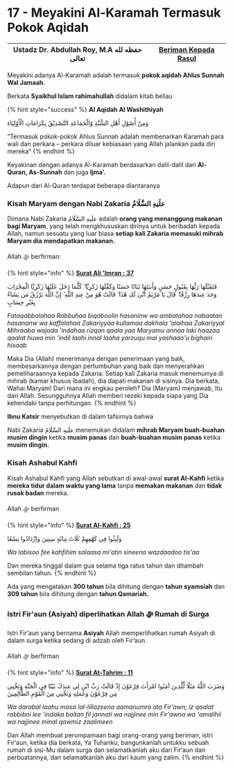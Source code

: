 # 17 - Meyakini Al-Karamah Termasuk Pokok Aqidah

| Ustadz Dr. Abdullah Roy, M.A حفظه لله تعالى | ****[**Beriman Kepada Rasul**](./)**** |
| ------------------------------------------- | -------------------------------------- |

Meyakini adanya Al-Karamah adalah termasuk **pokok aqidah Ahlus Sunnah Wal Jamaah**.

Berkata **Syaikhul Islam rahimahullah** didalam kitab beliau

{% hint style="success" %}
**Al Aqidah Al Washithiyah**

وَمِنْ أُصُوْلِ أَهْلِ السُّنَّةِ وّالْجَمَاعَةِ التَّصْدِيْقُ بِكَرَامَاتِ الْأَوْلِيَاءِ

”Termasuk pokok-pokok Ahlus Sunnah adalah membenarkan Karamah para wali dan perkara – perkara diluar kebiasaan yang Allah jalankan pada diri mereka”
{% endhint %}

Keyakinan dengan adanya Al-Karamah berdasarkan dalil-dalil dari **Al-Quran, As-Sunnah** dan juga **Ijma’.**

Adapun dari Al-Quran terdapat beberapa diantaranya

### Kisah Maryam dengan Nabi Zakaria علَيهِ السَّلَامُ

Dimana Nabi Zakaria علَيهِ السَّلَامُ adalah **orang yang menanggung makanan** **bagi Maryam**, yang telah mengkhususkan dirinya untuk beribadah kepada Allah, namun sesuatu yang luar biasa **setiap kali Zakaria memasuki mihrab Maryam dia mendapatkan makanan.**

Allah ﷻ berfirman:

{% hint style="info" %}
****[**Surat Ali 'Imran : 37**](https://appngaji.com/ali-imran/ayat-37/)****

فَتَقَبَّلَهَا رَبُّهَا بِقَبُولٍ حَسَنٍ وَأَنبَتَهَا نَبَاتًا حَسَنًا وَكَفَّلَهَا زَكَرِيَّا ۖ كُلَّمَا دَخَلَ عَلَيْهَا زَكَرِيَّا الْمِحْرَابَ وَجَدَ عِندَهَا رِزْقًا ۖ قَالَ يَا مَرْيَمُ أَنَّىٰ لَكِ هَٰذَا ۖ قَالَتْ هُوَ مِنْ عِندِ اللَّهِ ۖ إِنَّ اللَّهَ يَرْزُقُ مَن يَشَاءُ بِغَيْرِ حِسَابٍ

_Fataqabbalahaa Rabbuhaa biqaboolin hasaninw wa ambatahaa nabaatan hasananw wa kaffalahaa Zakariyyaa kullamaa dakhala 'alaihaa Zakariyyal Mihraaba wajada 'indahaa rizqan qaala yaa Maryamu annaa laki haazaa qaalat huwa min 'indil laahi innal laaha yarzuqu mai yashaaa'u bighairi hisaab_&#x20;

Maka Dia (Allah) menerimanya dengan penerimaan yang baik, membesarkannya dengan pertumbuhan yang baik dan menyerahkan pemeliharaannya kepada Zakaria. Setiap kali Zakaria masuk menemuinya di mihrab (kamar khusus ibadah), dia dapati makanan di sisinya. Dia berkata, Wahai Maryam! Dari mana ini engkau peroleh? Dia (Maryam) menjawab, Itu dari Allah. Sesungguhnya Allah memberi rezeki kepada siapa yang Dia kehendaki tanpa perhitungan.
{% endhint %}

**Ibnu Katsir** menyebutkan di dalam tafsirnya bahwa&#x20;

Nabi Zakaria علَيهِ السَّلَامُ menemukan didalam **mihrab Maryam buah-buahan musim dingin** ketika **musim panas** dan **buah-buahan musim panas** ketika **musim dingin.**

### Kisah Ashabul Kahfi&#x20;

Kisah Ashabul Kahfi yang Allah sebutkan di awal-awal **surat Al-Kahfi** ketika **mereka tidur dalam waktu yang lama** tanpa **memakan makanan** dan **tidak rusak badan** mereka.

Allah ﷻ berfirman

{% hint style="info" %}
****[**Surat Al-Kahfi : 25**](https://appngaji.com/al-kahf/ayat-25/)****

وَلَبِثُوا فِي كَهْفِهِمْ ثَلَاثَ مِائَةٍ سِنِينَ وَازْدَادُوا تِسْعًا

_Wa labisoo fee kahfihim salaasa mi'atin sineena wazdaadoo tis'aa_

Dan mereka tinggal dalam gua selama tiga ratus tahun dan ditambah sembilan tahun.
{% endhint %}

Ada yang mengatakan **300 tahun** bila dihitung dengan **tahun syamsiah** dan **309 tahun** bila dihitung dengan **tahun Qamariah.**

### Istri Fir'aun (Asiyah) diperlihatkan Allah ﷻ Rumah di Surga

Istri Fir’aun yang bernama **Asiyah** Allah memperlihatkan rumah Asiyah di dalam surga ketika sedang di adzab oleh Fir’aun.

Allah ﷻ berfirman

{% hint style="info" %}
****[**Surat At-Tahrim : 11**](https://appngaji.com/at-tahrim/ayat-11/)****

وَضَرَبَ اللَّهُ مَثَلًا لِّلَّذِينَ آمَنُوا امْرَأَتَ فِرْعَوْنَ إِذْ قَالَتْ رَبِّ ابْنِ لِي عِندَكَ بَيْتًا فِي الْجَنَّةِ وَنَجِّنِي مِن فِرْعَوْنَ وَعَمَلِهِ وَنَجِّنِي مِنَ الْقَوْمِ الظَّالِمِينَ

_Wa darabal laahu masa lal-lillazeena aamanumra ata Fir'awn; iz qaalat rabbibni lee 'indaka baitan fil jannati wa najjinee min Fir'awna wa 'amalihii wa najjinee minal qawmiz zaalimeen_

Dan Allah membuat perumpamaan bagi orang-orang yang beriman, istri Fir‘aun, ketika dia berkata, Ya Tuhanku, bangunkanlah untukku sebuah rumah di sisi-Mu dalam surga dan selamatkanlah aku dari Fir‘aun dan perbuatannya, dan selamatkanlah aku dari kaum yang zalim.
{% endhint %}
